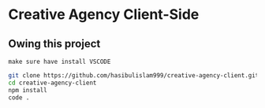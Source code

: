 # Creative Agency Client-Side
## Owing this project
`make sure have install VSCODE`
```bash
git clone https://github.com/hasibulislam999/creative-agency-client.git
cd creative-agency-client
npm install
code .
```
